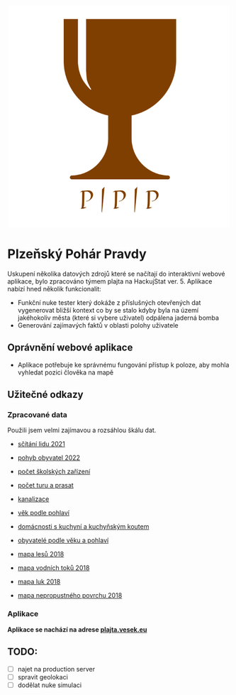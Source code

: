 <p align="center">
  <img src="/doc/PlzenskyPoharPravdyLogo.png" alt="PPP logo"/>
</p>


# Plzeňský Pohár Pravdy

Uskupení několika datových zdrojů které se načítají do interaktivní webové aplikace, bylo zpracováno týmem plajta na HackujStat ver. 5.
Aplikace nabízí hned několik funkcionalit:
- Funkční nuke tester který dokáže z příslušných otevřených dat vygenerovat bližší kontext co by se stalo kdyby byla na území jakéhokoliv města (které si vybere uživatel) odpálena jaderná bomba
- Generování zajímavých faktů v oblasti polohy uživatele

## Oprávnění webové aplikace
- Aplikace potřebuje ke správnému fungování přístup k poloze, aby mohla vyhledat pozici člověka na mapě

## Užitečné odkazy

### Zpracované data

Použili jsem velmi zajímavou a rozsáhlou škálu dat.

- [sčítání lidu 2021](https://www.czso.cz/csu/czso/vysledky-scitani-2021-otevrena-data)
- [pohyb obyvatel 2022](https://www.czso.cz/documents/62353418/213522460/130141-23data2022.csv)
- [počet školských zařízení](https://www.czso.cz/documents/62353418/198619764/230057-23data101923.csv)
- [počet turu a prasat](https://www.czso.cz/documents/62353418/171347265/270248-22data020923.csv)
- [kanalizace](https://www.czso.cz/documents/62353418/200583836/sldb2021_obydomy_druh_odpad.csv)
- [věk podle pohlaví](https://www.czso.cz/documents/62353418/182807150/sldb2021_prumvek_pohlavi.csv)
- [domácnosti s kuchyní a kuchyňským koutem](https://www.czso.cz/documents/62353418/192056095/sldb2021_byty_kuchyne.csv)
- [obyvatelé podle věku a pohlaví](https://www.czso.cz/documents/62353418/183907242/sldb2021_vek5_pohlavi.csv)

- [mapa lesů 2018](https://geoportal.gov.cz/atom/hrl/TCD_2018_010m_CR.tif)
- [mapa vodních toků 2018](https://geoportal.gov.cz/atom/hrl/WAW_2018_010m_CR.tif)
- [mapa luk 2018](https://geoportal.gov.cz/atom/hrl/GRA_2018_010m_CR.tif)
- [mapa nepropustného povrchu 2018](https://geoportal.gov.cz/atom/hrl/IBU_2018_010m_CR.tif)

### Aplikace
**Aplikace se nachází na adrese [plajta.vesek.eu](plajta.vesek.eu)**

## TODO:
- [ ] najet na production server
- [ ] spravit geolokaci
- [ ] dodělat nuke simulaci
